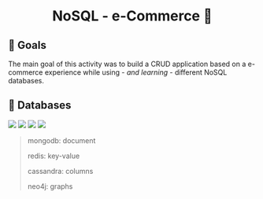 <h1 align="center">NoSQL - e-Commerce 🛒</h1>

## 🎯 Goals
<p>The main goal of this activity was to build a CRUD application based on a e-commerce experience while using - <em>and learning</em> - different NoSQL databases.</p>

## 💾 Databases
<img src="https://img.shields.io/badge/MongoDB-151515?style=for-the-badge&logo=mongodb&logoColor=white"></img>
<img src="https://img.shields.io/badge/redis-151515.svg?&style=for-the-badge&logo=redis&logoColor=white"></img>
<img src="https://img.shields.io/badge/Cassandra-151515?style=for-the-badge&logo=apache%20cassandra&logoColor=white"></img>
<img src="https://img.shields.io/badge/Neo4j-151515?style=for-the-badge&logo=neo4j&logoColor=white"></img>

> mongodb: document
>
> redis: key-value
>
> cassandra: columns
>
> neo4j: graphs

